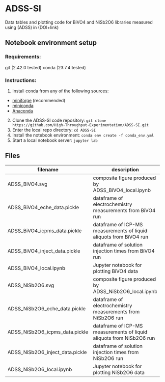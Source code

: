 # ADSS-SI
Data tables and plotting code for BiVO4 and NiSb2O6 libraries measured using (ADSS) in (DOI+link)

## Notebook environment setup 
### Requirements:
git (2.42.0 tested)
conda (23.7.4 tested)
### Instructions:
1. Install conda from any of the following sources:
- [miniforge](https://github.com/conda-forge/miniforge) (recommended)
- [miniconda](https://docs.conda.io/projects/miniconda/en/latest/)
- [Anaconda](https://docs.anaconda.com/free/anaconda/install/index.html)
2. Clone the ADSS-SI code repository: ```git clone https://github.com/High-Throughput-Experimentation/ADSS-SI.git```
3. Enter the local repo directory: ```cd ADSS-SI```
4. Install the notebook environment: ```conda env create -f conda_env.yml```
5. Start a local notebook server: ```jupyter lab```

## Files
| filename | description |
| -------- | ----------- |
| ADSS_BiVO4.svg | composite figure produced by ADSS_BiVO4_local.ipynb |
| ADSS_BiVO4_eche_data.pickle | dataframe of electrochemistry measurements from BiVO4 run |
| ADSS_BiVO4_icpms_data.pickle | dataframe of ICP-MS measurements of liquid aliquots from BiVO4 run |
| ADSS_BiVO4_inject_data.pickle | dataframe of solution injection times from BiVO4 run |
| ADSS_BiVO4_local.ipynb | Jupyter notebook for plotting BiVO4 data |
| ADSS_NiSb2O6.svg | composite figure produced by ADSS_NiSb2O6_local.ipynb |
| ADSS_NiSb2O6_eche_data.pickle | dataframe of electrochemistry measurements from NiSb2O6 run |
| ADSS_NiSb2O6_icpms_data.pickle | dataframe of ICP-MS measurements of liquid aliquots from NiSb2O6 run |
| ADSS_NiSb2O6_inject_data.pickle | dataframe of solution injection times from NiSb2O6 run |
| ADSS_NiSb2O6_local.ipynb | Jupyter notebook for plotting NiSb2O6 data |